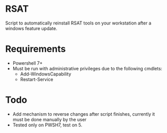 # RSAT
Script to automatically reinstall RSAT tools on your workstation after a windows feature update.

# Requirements
* Powershell 7+
* Must be run with administrative privileges due to the following cmdlets:
  * Add-WindowsCapability
  * Restart-Service

# Todo
- Add mechanism to reverse changes after script finishes, currently it must be done manually by the user
- Tested only on PWSH7, test on 5.